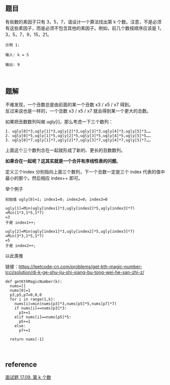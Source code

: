 ## 题目
有些数的素因子只有 3，5，7，请设计一个算法找出第 k 个数。注意，不是必须有这些素因子，而是必须不包含其他的素因子。例如，前几个数按顺序应该是 1，3，5，7，9，15，21。
```
示例 1:

输入: k = 5

输出: 9
```

&nbsp;
## 题解
不难发现，一个丑数总是由前面的某一个丑数 x3 / x5 / x7 得到。   
反过来说也是一样的，一个丑数 x3 / x5 / x7 就会得到某一个更大的丑数。

如果把丑数数列叫做 ugly[i]，那么考虑一下三个数列：
```
1. ugly[0]*3,ugly[1]*3,ugly[2]*3,ugly[3]*3,ugly[4]*3,ugly[5]*3……
2. ugly[0]*5,ugly[1]*5,ugly[2]*5,ugly[3]*5,ugly[4]*5,ugly[5]*5……
3. ugly[0]*7,ugly[1]*7,ugly[2]*7,ugly[3]*7,ugly[4]*7,ugly[5]*7……
```
上面这个三个数列合在一起就形成了新的、更长的丑数数列。

**如果合在一起呢？这其实就是一个合并有序线性表的问题**。

定义三个index 分别指向上面三个数列，下一个丑数一定是三个 index 代表的值中最小的那个。然后相应 index++ 即可。

举个例子
```
初始值 ugly[0]=1; index1=0; index2=0; index3=0

ugly[1]=Min(ugly[index1]*3,ugly[index2]*5,ugly[index3]*7)
=Min(1*3,1*5,1*7)
=3
于是 index1++;

ugly[2]=Min(ugly[index1]*3,ugly[index2]*5,ugly[index3]*7)
=Min(3*3,1*5,1*7)
=5
于是 index2++;
```
以此类推

链接：https://leetcode-cn.com/problems/get-kth-magic-number-lcci/solution/di-k-ge-shu-jiu-shi-xiang-bu-tong-wei-he-san-zhi-z/

```
def getKthMagicNumber(k):
  nums=[]
  nums[0]=1
  p3,p5,p7=0,0,0
  for i in range(1,k):
    nums[i]=min(nums[p3]*3,nums[p5]*5,nums[p7]*7)
    if nums[i]==nums[p3]*3:
      p3+=1
    elif nums[i]==nums[p5]*5:
      p5+=1
    else:
      p7+=1
      
  return nums[-1]
```

&nbsp;
## reference
[面试题 17.09. 第 k 个数](https://leetcode-cn.com/problems/get-kth-magic-number-lcci/)
